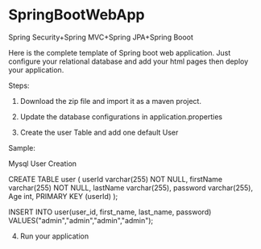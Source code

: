# SpringBootWebApp
Spring Security+Spring MVC+Spring JPA+Spring Booot

Here is the complete template of Spring boot web application. Just configure your relational database and add your html pages then deploy your application.

Steps:

1) Download the zip file and import it as a maven project.

2) Update the database configurations in application.properties

3) Create the user Table and add one default User

Sample:

Mysql User Creation

CREATE TABLE user (
    userId varchar(255) NOT NULL,
    firstName varchar(255) NOT NULL,
    lastName varchar(255),
	password varchar(255),
    Age int,
    PRIMARY KEY (userId)
);


INSERT INTO user(user_id, first_name, last_name, password) VALUES("admin","admin","admin","admin");


4) Run your application





